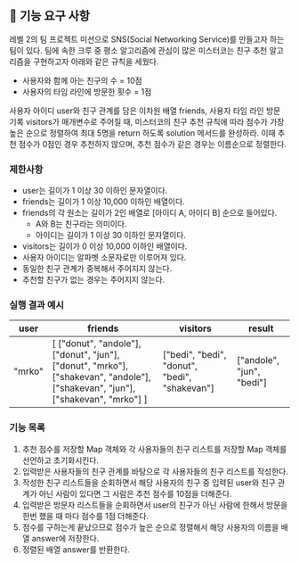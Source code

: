 ## 🚀 기능 요구 사항

레벨 2의 팀 프로젝트 미션으로 SNS(Social Networking Service)를 만들고자 하는 팀이 있다. 팀에 속한 크루 중 평소 알고리즘에 관심이 많은 미스터코는 친구 추천 알고리즘을 구현하고자 아래와 같은 규칙을 세웠다.

- 사용자와 함께 아는 친구의 수 = 10점
- 사용자의 타임 라인에 방문한 횟수 = 1점

사용자 아이디 user와 친구 관계를 담은 이차원 배열 friends, 사용자 타임 라인 방문 기록 visitors가 매개변수로 주어질 때, 미스터코의 친구 추천 규칙에 따라 점수가 가장 높은 순으로 정렬하여 최대 5명을 return 하도록 solution 메서드를 완성하라. 이때 추천 점수가 0점인 경우 추천하지 않으며, 추천 점수가 같은 경우는 이름순으로 정렬한다.

### 제한사항

- user는 길이가 1 이상 30 이하인 문자열이다.
- friends는 길이가 1 이상 10,000 이하인 배열이다.
- friends의 각 원소는 길이가 2인 배열로 [아이디 A, 아이디 B] 순으로 들어있다.
  - A와 B는 친구라는 의미이다.
  - 아이디는 길이가 1 이상 30 이하인 문자열이다.
- visitors는 길이가 0 이상 10,000 이하인 배열이다.
- 사용자 아이디는 알파벳 소문자로만 이루어져 있다.
- 동일한 친구 관계가 중복해서 주어지지 않는다.
- 추천할 친구가 없는 경우는 주어지지 않는다.

### 실행 결과 예시

| user   | friends                                                                                                                         | visitors                                      | result                    |
| ------ | ------------------------------------------------------------------------------------------------------------------------------- | --------------------------------------------- | ------------------------- |
| "mrko" | [ ["donut", "andole"], ["donut", "jun"], ["donut", "mrko"], ["shakevan", "andole"], ["shakevan", "jun"], ["shakevan", "mrko"] ] | ["bedi", "bedi", "donut", "bedi", "shakevan"] | ["andole", "jun", "bedi"] |

### 기능 목록

1. 추천 점수를 저장할 Map 객체와 각 사용자들의 친구 리스트를 저장할 Map 객체를 선언하고 초기화시킨다.
2. 입력받은 사용자들의 친구 관계를 바탕으로 각 사용자들의 친구 리스트를 작성한다.
3. 작성한 친구 리스트들을 순회하면서 해당 사용자의 친구 중 입력된 user와 친구 관계가 아닌 사람이 있다면 그 사람은 추천 점수를 10점을 더해준다.
4. 입력받은 방문자 리스트들을 순회하면서 user의 친구가 아닌 사람에 한해서 방문을 한번 했을 때 마다 점수를 1점 더해준다.
5. 점수를 구하는게 끝났으므로 점수가 높은 순으로 정렬해서 해당 사용자의 이름을 배열 answer에 저장한다.
6. 정렬된 배열 answer를 반환한다.
